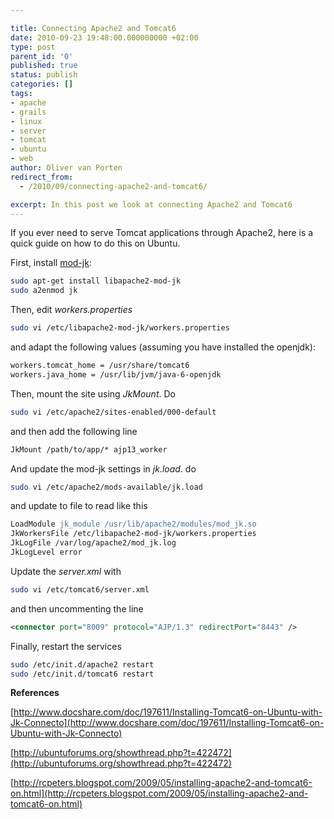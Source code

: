 ```yaml
---

title: Connecting Apache2 and Tomcat6
date: 2010-09-23 19:48:00.000000000 +02:00
type: post
parent_id: '0'
published: true
status: publish
categories: []
tags:
- apache
- grails
- linux
- server
- tomcat
- ubuntu
- web
author: Oliver van Porten
redirect_from:
  - /2010/09/connecting-apache2-and-tomcat6/

excerpt: In this post we look at connecting Apache2 and Tomcat6
---
```

If you ever need to serve Tomcat applications through Apache2, here is a quick guide on how to do this on Ubuntu.

First, install [mod-jk](http://tomcat.apache.org/connectors-doc/):

``` bash
sudo apt-get install libapache2-mod-jk
sudo a2enmod jk
```

Then, edit _workers.properties_

``` bash
sudo vi /etc/libapache2-mod-jk/workers.properties
``` 

and adapt the following values (assuming you have installed the openjdk):

``` apache
workers.tomcat_home = /usr/share/tomcat6
workers.java_home = /usr/lib/jvm/java-6-openjdk
```

Then, mount the site using _JkMount_. Do

``` bash
sudo vi /etc/apache2/sites-enabled/000-default
```

and then add the following line

``` apache
JkMount /path/to/app/* ajp13_worker
``` 

And update the mod-jk settings in _jk.load_. do

``` bash
sudo vi /etc/apache2/mods-available/jk.load
```

and update to file to read like this

``` apache
LoadModule jk_module /usr/lib/apache2/modules/mod_jk.so
JkWorkersFile /etc/libapache2-mod-jk/workers.properties
JkLogFile /var/log/apache2/mod_jk.log
JkLogLevel error
```

Update the _server.xml_ with

``` bash
sudo vi /etc/tomcat6/server.xml
```

and then uncommenting the line

``` xml
<connector port="8009" protocol="AJP/1.3" redirectPort="8443" />
```

Finally, restart the services

``` bash
sudo /etc/init.d/apache2 restart
sudo /etc/init.d/tomcat6 restart
```

**References**

[http://www.docshare.com/doc/197611/Installing-Tomcat6-on-Ubuntu-with-Jk-Connecto](http://www.docshare.com/doc/197611/Installing-Tomcat6-on-Ubuntu-with-Jk-Connecto)

[http://ubuntuforums.org/showthread.php?t=422472](http://ubuntuforums.org/showthread.php?t=422472)

[http://rcpeters.blogspot.com/2009/05/installing-apache2-and-tomcat6-on.html](http://rcpeters.blogspot.com/2009/05/installing-apache2-and-tomcat6-on.html)